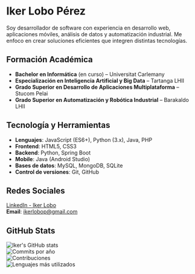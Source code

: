 # Iker Lobo Pérez

Soy desarrollador de software con experiencia en desarrollo web, aplicaciones móviles, análisis de datos y automatización industrial. Me enfoco en crear soluciones eficientes que integren distintas tecnologías.

## Formación Académica

- **Bachelor en Informática** (en curso) – Universitat Carlemany  
- **Especialización en Inteligencia Artificial y Big Data** – Tartanga LHII  
- **Grado Superior en Desarrollo de Aplicaciones Multiplataforma** – Stucom Pelai  
- **Grado Superior en Automatización y Robótica Industrial** – Barakaldo LHII

## Tecnología y Herramientas

- **Lenguajes**: JavaScript (ES6+), Python (3.x), Java, PHP  
- **Frontend**: HTML5, CSS3  
- **Backend**: Python, Spring Boot  
- **Mobile**: Java (Android Studio)  
- **Bases de datos**: MySQL, MongoDB, SQLite  
- **Control de versiones**: Git, GitHub

## Redes Sociales

[LinkedIn - Iker Lobo](https://www.linkedin.com/in/ikerloboperez)  
**Email**: ikerlobop@gmail.com

## GitHub Stats

![Iker's GitHub stats](https://github-readme-stats.vercel.app/api?username=ikerlobop&show_icons=true&theme=dark&hide_border=true&icon_color=ffb86c&title_color=50fa7b&text_color=ff79c6)  
![Commits por año](https://github-readme-streak-stats.herokuapp.com/?user=ikerlobop&theme=dark&hide_border=true&background=000000&stroke=ff79c6)  
![Contribuciones](https://github-profile-summary-cards.vercel.app/api/cards/profile-details?username=ikerlobop&theme=github_dark)  
![Lenguajes más utilizados](https://github-readme-stats.vercel.app/api/top-langs/?username=ikerlobop&layout=compact&langs_count=8&theme=dark&hide_border=true&title_color=50fa7b&text_color=ff79c6&bg_color=000000&hide=css,html)



